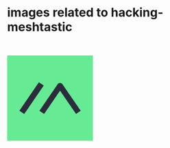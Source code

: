 # images related to hacking-meshtastic
</br>

![Meshtastic](https://github.com/anthonymcwhite/hacking-meshtastic/blob/main/images/mesh-logo.png)
